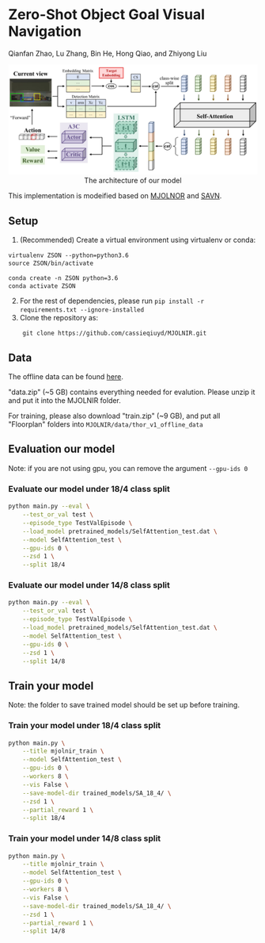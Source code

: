 # Zero-Shot Object Goal Visual Navigation

Qianfan Zhao, Lu Zhang, Bin He, Hong Qiao, and Zhiyong Liu

<p align="center">
<img src="https://github.com/pioneer-innovation/3D_active_dataset/blob/main/architecture.jpg" alt="The architecture of our model" width="750"/>
    The architecture of our model
</p>

This implementation is modeified based on [MJOLNOR](https://github.com/cassieqiuyd/MJOLNIR) and [SAVN](https://github.com/allenai/savn).

## Setup

1. (Recommended) Create a virtual environment using virtualenv or conda:
```
virtualenv ZSON --python=python3.6
source ZSON/bin/activate
``` 
```
conda create -n ZSON python=3.6
conda activate ZSON
```

2. For the rest of dependencies, please run `pip install -r requirements.txt --ignore-installed`
3. Clone the repository as:
```
    git clone https://github.com/cassieqiuyd/MJOLNIR.git
```

## Data

The offline data can be found [here](https://drive.google.com/drive/folders/1i6V_t6TqaTpUdUFpOJT3y3KraJjak-sa?usp=sharing).

"data.zip" (~5 GB) contains everything needed for evalution. Please unzip it and put it into the MJOLNIR folder.

For training, please also download "train.zip" (~9 GB), and put all "Floorplan" folders into `MJOLNIR/data/thor_v1_offline_data`

## Evaluation our model

Note: if you are not using gpu, you can remove the argument `--gpu-ids 0`

### Evaluate our model under 18/4 class split

```bash
python main.py --eval \
    --test_or_val test \
    --episode_type TestValEpisode \
    --load_model pretrained_models/SelfAttention_test.dat \
    --model SelfAttention_test \
    --gpu-ids 0 \
    --zsd 1 \
    --split 18/4
```

### Evaluate our model under 14/8 class split

```bash
python main.py --eval \
    --test_or_val test \
    --episode_type TestValEpisode \
    --load_model pretrained_models/SelfAttention_test.dat \
    --model SelfAttention_test \
    --gpu-ids 0 \
    --zsd 1 \
    --split 14/8
```

## Train your model

Note: the folder to save trained model should be set up before training.

### Train your model under 18/4 class split

```bash
python main.py \
    --title mjolnir_train \
    --model SelfAttention_test \
    --gpu-ids 0 \
    --workers 8 \
    --vis False \
    --save-model-dir trained_models/SA_18_4/ \
    --zsd 1 \
    --partial_reward 1 \
    --split 18/4
```

### Train your model under 14/8 class split

```bash
python main.py \
    --title mjolnir_train \
    --model SelfAttention_test \
    --gpu-ids 0 \
    --workers 8 \
    --vis False \
    --save-model-dir trained_models/SA_18_4/ \
    --zsd 1 \
    --partial_reward 1 \
    --split 14/8
```
